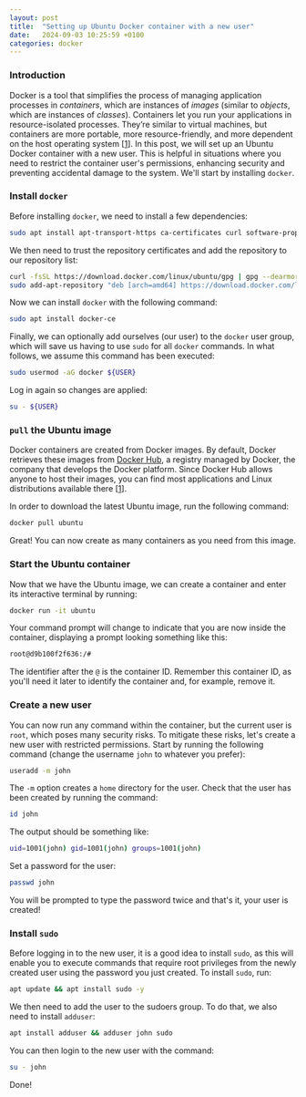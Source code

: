 ```yaml
---
layout: post
title:  "Setting up Ubuntu Docker container with a new user"
date:   2024-09-03 10:25:59 +0100
categories: docker
---
```


### Introduction

Docker is a tool that simplifies the process of managing application processes in _containers_, which are instances of _images_ (similar to _objects_, which are instances of _classes_). Containers let you run your applications in resource-isolated processes. They’re similar to virtual machines, but containers are more portable, more resource-friendly, and more dependent on the host operating system [[1]]. In this post, we will set up an Ubuntu Docker container with a new user. This is helpful in situations where you need to restrict the container user's permissions, enhancing security and preventing accidental damage to the system. We'll start by installing `docker`.

### Install `docker`

Before installing `docker`, we need to install a few dependencies:

```bash
sudo apt install apt-transport-https ca-certificates curl software-properties-common gnupg -y
```

We then need to trust the repository certificates and add the repository to our repository list:

```bash
curl -fsSL https://download.docker.com/linux/ubuntu/gpg | gpg --dearmor | sudo tee /etc/apt/trusted.gpg.d/docker.gpg
sudo add-apt-repository "deb [arch=amd64] https://download.docker.com/linux/ubuntu focal stable"
```

Now we can install `docker` with the following command:

```bash
sudo apt install docker-ce
```

Finally, we can optionally add ourselves (our user) to the `docker` user group, which will save us having to use `sudo` for all `docker` commands. In what follows, we assume this command has been executed:

```bash
sudo usermod -aG docker ${USER}
```

Log in again so changes are applied:

```bash
su - ${USER}
```

### `pull` the Ubuntu image

Docker containers are created from Docker images. By default, Docker retrieves these images from [Docker Hub](https://hub.docker.com/), a registry managed by Docker, the company that develops the Docker platform. Since Docker Hub allows anyone to host their images, you can find most applications and Linux distributions available there [[1]].

In order to download the latest Ubuntu image, run the following command:

```bash
docker pull ubuntu
```

Great! You can now create as many containers as you need from this image.

### Start the Ubuntu container

Now that we have the Ubuntu image, we can create a container and enter its interactive terminal by running:

```bash
docker run -it ubuntu
```

Your command prompt will change to indicate that you are now inside the container, displaying a prompt looking something like this:

```bash
root@d9b100f2f636:/#
```

The identifier after the `@` is the container ID. Remember this container ID, as you'll need it later to identify the container and, for example, remove it. 

### Create a new user

You can now run any command within the container, but the current user is `root`, which poses many security risks. To mitigate these risks, let's create a new user with restricted permissions. Start by running the following command (change the username `john` to whatever you prefer):

```bash
useradd -m john
``` 

The `-m` option creates a `home` directory for the user. Check that the user has been created by running the command:

```bash
id john
```

The output should be something like:

```bash
uid=1001(john) gid=1001(john) groups=1001(john)
```

Set a password for the user:

```bash
passwd john
```

You will be prompted to type the password twice and that's it, your user is created!

### Install `sudo`

Before logging in to the new user, it is a good idea to install `sudo`, as this will enable you to execute commands that require root privileges from the newly created user using the password you just created. To install `sudo`, run:

```bash
apt update && apt install sudo -y
```

We then need to add the user to the sudoers group. To do that, we also need to install `adduser`:

```bash
apt install adduser && adduser john sudo
```

You can then login to the new user with the command:

```bash
su - john
```

Done!



  [1]: https://www.digitalocean.com/community/tutorials/how-to-install-and-use-docker-on-ubuntu-20-04
